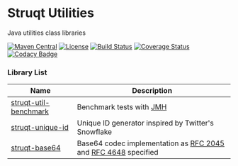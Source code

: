 Struqt Utilities
================

Java utilities class libraries

[![Maven Central](https://img.shields.io/maven-central/v/com.struqt/struqt-utilities.svg)](https://maven-badges.herokuapp.com/maven-central/com.struqt/struqt-utilities)
[![License](https://img.shields.io/github/license/struqt/struqt-utilities.svg)](https://raw.githubusercontent.com/struqt/struqt-utilities/master/LICENSE)
[![Build Status](https://travis-ci.org/struqt/struqt-utilities.svg?branch=master)](https://travis-ci.org/struqt/struqt-utilities)
[![Coverage Status](https://coveralls.io/repos/github/struqt/struqt-utilities/badge.svg?branch=master)](https://coveralls.io/github/struqt/struqt-utilities?branch=master)
[![Codacy Badge](https://api.codacy.com/project/badge/Grade/1aa0433b4e494aba9fe76a5e2b685332?branch=master)](https://www.codacy.com/app/wangkang/struqt-utilities?utm_source=github.com&amp;utm_medium=referral&amp;utm_content=struqt/struqt-utilities&amp;utm_campaign=Badge_Grade)
<!---
[![codecov](https://codecov.io/gh/struqt/struqt-utilities/branch/master/graph/badge.svg)](https://codecov.io/gh/struqt/struqt-utilities/branch/master)
[![Codacy Badge](https://api.codacy.com/project/badge/Coverage/1aa0433b4e494aba9fe76a5e2b685332?branch=master)](https://www.codacy.com/gh/struqt/struqt-utilities?utm_source=github.com&utm_medium=referral&utm_content=struqt/struqt-utilities&utm_campaign=Badge_Coverage)
--->

### Library List

| Name               | Description        |
|--------------------|--------------------|
|[struqt-util-benchmark](/struqt-util-benchmark) |Benchmark tests with [JMH](http://openjdk.java.net/projects/code-tools/jmh/)|
|[struqt-unique-id](/struqt-unique-id)           |Unique ID generator inspired by Twitter's Snowflake|
|[struqt-base64](/struqt-base64)                 |Base64 codec implementation as [RFC 2045](https://tools.ietf.org/html/rfc2045#section-6.8) and [RFC 4648](https://tools.ietf.org/html/rfc4648) specified|
